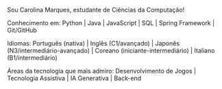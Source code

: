 Sou Carolina Marques, estudante de Ciências da Computação!

Conhecimento em:
Python |
Java |
JavaScript |
SQL |
Spring Framework |
Git/GitHub

Idiomas:
Português (nativa) |
Inglês (C1/avançado) |
Japonês (N3/intermediário-avançado) |
Coreano (iniciante-intermediário) |
Italiano (B1/intermediário)

Áreas da tecnologia que mais admiro:
Desenvolvimento de Jogos |
Tecnologia Assistiva |
IA Generativa |
Back-end
